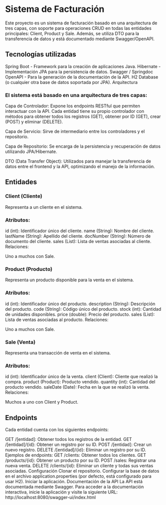 # Sistema de Facturación

Este proyecto es un sistema de facturación basado en una arquitectura de tres capas, con soporte para operaciones CRUD en todas las entidades principales: Client, Product y Sale. Además, se utiliza DTO para la transferencia de datos y está documentado mediante Swagger/OpenAPI.

## Tecnologías utilizadas
Spring Boot - Framework para la creación de aplicaciones Java.
Hibernate - Implementación JPA para la persistencia de datos.
Swagger / Springdoc OpenAPI - Para la generación de la documentación de la API.
H2 Database (o cualquier otra base de datos soportada por JPA).
Arquitectura
### El sistema está basado en una arquitectura de tres capas:

Capa de Controlador: Expone los endpoints RESTful que permiten interactuar con la API. Cada entidad tiene su propio controlador con métodos para obtener todos los registros (GET), obtener por ID (GET), crear (POST) y eliminar (DELETE).

Capa de Servicio: Sirve de intermediario entre los controladores y el repositorio.

Capa de Repositorio: Se encarga de la persistencia y recuperación de datos utilizando JPA/Hibernate.

DTO (Data Transfer Object): Utilizados para manejar la transferencia de datos entre el frontend y la API, optimizando el manejo de la información.

## Entidades
### Client (Cliente)
Representa a un cliente en el sistema.

### Atributos:

id (int): Identificador único del cliente.
name (String): Nombre del cliente.
lastName (String): Apellido del cliente.
docNumber (String): Número de documento del cliente.
sales (List<Sale>): Lista de ventas asociadas al cliente.
Relaciones:

Uno a muchos con Sale.

### Product (Producto)
Representa un producto disponible para la venta en el sistema.

### Atributos:

id (int): Identificador único del producto.
description (String): Descripción del producto.
code (String): Código único del producto.
stock (int): Cantidad de unidades disponibles.
price (double): Precio del producto.
sales (List<Sale>): Lista de ventas asociadas al producto.
Relaciones:

Uno a muchos con Sale.
### Sale (Venta)
Representa una transacción de venta en el sistema.

### Atributos:

id (int): Identificador único de la venta.
client (Client): Cliente que realizó la compra.
product (Product): Producto vendido.
quantity (int): Cantidad del producto vendido.
saleDate (Date): Fecha en la que se realizó la venta.
Relaciones:

Muchos a uno con Client y Product.
## Endpoints
Cada entidad cuenta con los siguientes endpoints:

GET /[entidad]: Obtener todos los registros de la entidad.
GET /[entidad]/{id}: Obtener un registro por su ID.
POST /[entidad]: Crear un nuevo registro.
DELETE /[entidad]/{id}: Eliminar un registro por su ID.
Ejemplos de endpoints:
GET /clients: Obtener todos los clientes.
GET /products/{id}: Obtener un producto por su ID.
POST /sales: Registrar una nueva venta.
DELETE /clients/{id}: Eliminar un cliente y todas sus ventas asociadas.
Configuración
Clonar el repositorio.
Configurar la base de datos en el archivo application.properties (por defecto, está configurado para usar H2).
Iniciar la aplicación.
Documentación de la API
La API está documentada mediante Swagger. Para acceder a la documentación interactiva, inicie la aplicación y visite la siguiente URL: http://localhost:8080/swagger-ui/index.html
